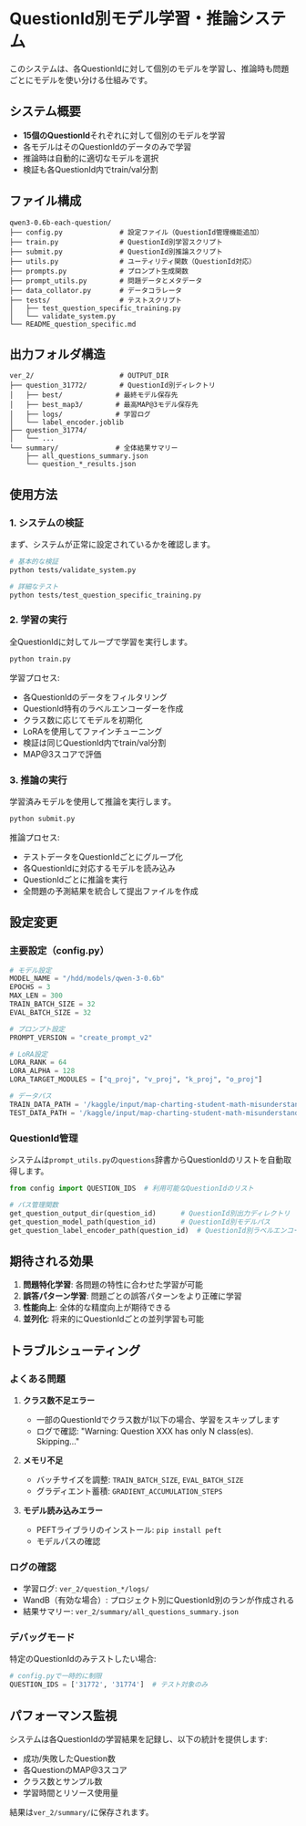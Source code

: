 # QuestionId別モデル学習・推論システム

このシステムは、各QuestionIdに対して個別のモデルを学習し、推論時も問題ごとにモデルを使い分ける仕組みです。

## システム概要

- **15個のQuestionId**それぞれに対して個別のモデルを学習
- 各モデルはそのQuestionIdのデータのみで学習
- 推論時は自動的に適切なモデルを選択
- 検証も各QuestionId内でtrain/val分割

## ファイル構成

```
qwen3-0.6b-each-question/
├── config.py              # 設定ファイル（QuestionId管理機能追加）
├── train.py               # QuestionId別学習スクリプト
├── submit.py              # QuestionId別推論スクリプト
├── utils.py               # ユーティリティ関数（QuestionId対応）
├── prompts.py             # プロンプト生成関数
├── prompt_utils.py        # 問題データとメタデータ
├── data_collator.py       # データコラレータ
├── tests/                 # テストスクリプト
│   ├── test_question_specific_training.py
│   └── validate_system.py
└── README_question_specific.md
```

## 出力フォルダ構造

```
ver_2/                     # OUTPUT_DIR
├── question_31772/        # QuestionId別ディレクトリ
│   ├── best/             # 最終モデル保存先
│   ├── best_map3/        # 最高MAP@3モデル保存先
│   ├── logs/             # 学習ログ
│   └── label_encoder.joblib
├── question_31774/
│   └── ...
└── summary/              # 全体結果サマリー
    ├── all_questions_summary.json
    └── question_*_results.json
```

## 使用方法

### 1. システムの検証

まず、システムが正常に設定されているかを確認します。

```bash
# 基本的な検証
python tests/validate_system.py

# 詳細なテスト
python tests/test_question_specific_training.py
```

### 2. 学習の実行

全QuestionIdに対してループで学習を実行します。

```bash
python train.py
```

学習プロセス:
- 各QuestionIdのデータをフィルタリング
- QuestionId特有のラベルエンコーダーを作成
- クラス数に応じてモデルを初期化
- LoRAを使用してファインチューニング
- 検証は同じQuestionId内でtrain/val分割
- MAP@3スコアで評価

### 3. 推論の実行

学習済みモデルを使用して推論を実行します。

```bash
python submit.py
```

推論プロセス:
- テストデータをQuestionIdごとにグループ化
- 各QuestionIdに対応するモデルを読み込み
- QuestionIdごとに推論を実行
- 全問題の予測結果を統合して提出ファイルを作成

## 設定変更

### 主要設定（config.py）

```python
# モデル設定
MODEL_NAME = "/hdd/models/qwen-3-0.6b"
EPOCHS = 3
MAX_LEN = 300
TRAIN_BATCH_SIZE = 32
EVAL_BATCH_SIZE = 32

# プロンプト設定
PROMPT_VERSION = "create_prompt_v2"

# LoRA設定
LORA_RANK = 64
LORA_ALPHA = 128
LORA_TARGET_MODULES = ["q_proj", "v_proj", "k_proj", "o_proj"]

# データパス
TRAIN_DATA_PATH = '/kaggle/input/map-charting-student-math-misunderstandings/train.csv'
TEST_DATA_PATH = '/kaggle/input/map-charting-student-math-misunderstandings/test.csv'
```

### QuestionId管理

システムは`prompt_utils.py`の`questions`辞書からQuestionIdのリストを自動取得します。

```python
from config import QUESTION_IDS  # 利用可能なQuestionIdのリスト

# パス管理関数
get_question_output_dir(question_id)      # QuestionId別出力ディレクトリ
get_question_model_path(question_id)      # QuestionId別モデルパス
get_question_label_encoder_path(question_id)  # QuestionId別ラベルエンコーダパス
```

## 期待される効果

1. **問題特化学習**: 各問題の特性に合わせた学習が可能
2. **誤答パターン学習**: 問題ごとの誤答パターンをより正確に学習
3. **性能向上**: 全体的な精度向上が期待できる
4. **並列化**: 将来的にQuestionIdごとの並列学習も可能

## トラブルシューティング

### よくある問題

1. **クラス数不足エラー**
   - 一部のQuestionIdでクラス数が1以下の場合、学習をスキップします
   - ログで確認: "Warning: Question XXX has only N class(es). Skipping..."

2. **メモリ不足**
   - バッチサイズを調整: `TRAIN_BATCH_SIZE`, `EVAL_BATCH_SIZE`
   - グラディエント蓄積: `GRADIENT_ACCUMULATION_STEPS`

3. **モデル読み込みエラー**
   - PEFTライブラリのインストール: `pip install peft`
   - モデルパスの確認

### ログの確認

- 学習ログ: `ver_2/question_*/logs/`
- WandB（有効な場合）: プロジェクト別にQuestionId別のランが作成される
- 結果サマリー: `ver_2/summary/all_questions_summary.json`

### デバッグモード

特定のQuestionIdのみテストしたい場合:

```python
# config.pyで一時的に制限
QUESTION_IDS = ['31772', '31774']  # テスト対象のみ
```

## パフォーマンス監視

システムは各QuestionIdの学習結果を記録し、以下の統計を提供します:

- 成功/失敗したQuestion数
- 各QuestionのMAP@3スコア
- クラス数とサンプル数
- 学習時間とリソース使用量

結果は`ver_2/summary/`に保存されます。